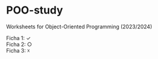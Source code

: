 # POO-study
Worksheets for Object-Oriented Programming (2023/2024)

Ficha 1: ✓
<br>
Ficha 2: ○
<br>
Ficha 3: ☓
